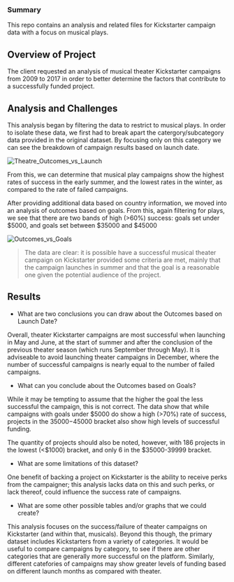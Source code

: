 ### Summary

This repo contains an analysis and related files for Kickstarter campaign data with a focus on musical plays.

## Overview of Project

The client requested an analysis of musical theater Kickstarter campaigns from 2009 to 2017 in order to better determine the factors that contribute to a successfully funded project.

## Analysis and Challenges

This analysis began by filtering the data to restrict to musical plays. In order to isolate these data, we first had to break apart the catergory/subcategory data provided in the original dataset. By focusing only on this category we can see the breakdown of campaign results based on launch date.

![Theatre_Outcomes_vs_Launch](kickstarter-analysis/resources/theater_outcomes_vs_launch.png)

From this, we can determine that musical play campaigns show the highest rates of success in the early summer, and the lowest rates in the winter, as compared to the rate of failed campaigns.

After providing additional data based on country information, we moved into an analysis of outcomes based on goals. From this, again filtering for plays, we see that there are two bands of high (>60%) success: goals set under $5000, and goals set between $35000 and $45000

![Outcomes_vs_Goals](kickstarter-analysis/resources/outcomes_vs_goals.png)

> The data are clear: it is possible have a successful musical theater campaign on Kickstarter provided some criteria are met, mainly that the campaign launches in summer and that the goal is a reasonable one given the potential audience of the project.

## Results

- What are two conclusions you can draw about the Outcomes based on Launch Date?

Overall, theater Kickstarter campaigns are most successful when launching in May and June, at the start of summer and after the conclusion of the previous theater season (which runs September through May). It is adviseable to avoid launching theater campaigns in December, where the number of successful campaigns is nearly equal to the number of failed campaigns.

- What can you conclude about the Outcomes based on Goals?

While it may be tempting to assume that the higher the goal the less successful the campaign, this is not correct. The data show that while campaigns with goals under $5000 do show a high (>70%) rate of success, projects in the $35000-$45000 bracket also show high levels of successful funding.

The quantity of projects should also be noted, however, with 186 projects in the lowest (<$1000) bracket, and only 6 in the $35000-39999 bracket.

- What are some limitations of this dataset?

One benefit of backing a project on Kickstarter is the ability to receive perks from the campaigner; this analysis lacks data on this and such perks, or lack thereof, could influence the success rate of campaigns.

- What are some other possible tables and/or graphs that we could create?

This analysis focuses on the success/failure of theater campaigns on Kickstarter (and within that, musicals). Beyond this though, the primary dataset includes Kickstarters from a variety of categories. It would be useful to compare campaigns by category, to see if there are other categories that are generally more successful on the platform. Similarly, different catefories of campaigns may show greater levels of funding based on different launch months as compared with theater.



